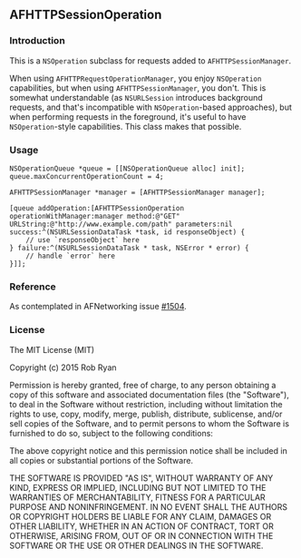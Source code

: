## AFHTTPSessionOperation

### Introduction

This is a `NSOperation` subclass for requests added to `AFHTTPSessionManager`. 

When using `AFHTTPRequestOperationManager`, you enjoy `NSOperation` capabilities, but when using `AFHTTPSessionManager`, you don't. This is somewhat understandable (as `NSURLSession` introduces background requests, and that's incompatible with `NSOperation`-based approaches), but when performing requests in the foreground, it's useful to have `NSOperation`-style capabilities. This class makes that possible.

### Usage

    NSOperationQueue *queue = [[NSOperationQueue alloc] init];
    queue.maxConcurrentOperationCount = 4;

    AFHTTPSessionManager *manager = [AFHTTPSessionManager manager];

    [queue addOperation:[AFHTTPSessionOperation operationWithManager:manager method:@"GET" URLString:@"http://www.example.com/path" parameters:nil success:^(NSURLSessionDataTask *task, id responseObject) {
        // use `responseObject` here
    } failure:^(NSURLSessionDataTask * task, NSError * error) {
        // handle `error` here
    }]];

### Reference

As contemplated in AFNetworking issue [#1504](https://github.com/AFNetworking/AFNetworking/issues/1504).

### License

The MIT License (MIT)

Copyright (c) 2015 Rob Ryan

Permission is hereby granted, free of charge, to any person obtaining a copy
of this software and associated documentation files (the "Software"), to deal
in the Software without restriction, including without limitation the rights
to use, copy, modify, merge, publish, distribute, sublicense, and/or sell
copies of the Software, and to permit persons to whom the Software is
furnished to do so, subject to the following conditions:

The above copyright notice and this permission notice shall be included in all
copies or substantial portions of the Software.

THE SOFTWARE IS PROVIDED "AS IS", WITHOUT WARRANTY OF ANY KIND, EXPRESS OR
IMPLIED, INCLUDING BUT NOT LIMITED TO THE WARRANTIES OF MERCHANTABILITY,
FITNESS FOR A PARTICULAR PURPOSE AND NONINFRINGEMENT. IN NO EVENT SHALL THE
AUTHORS OR COPYRIGHT HOLDERS BE LIABLE FOR ANY CLAIM, DAMAGES OR OTHER
LIABILITY, WHETHER IN AN ACTION OF CONTRACT, TORT OR OTHERWISE, ARISING FROM,
OUT OF OR IN CONNECTION WITH THE SOFTWARE OR THE USE OR OTHER DEALINGS IN THE
SOFTWARE.

